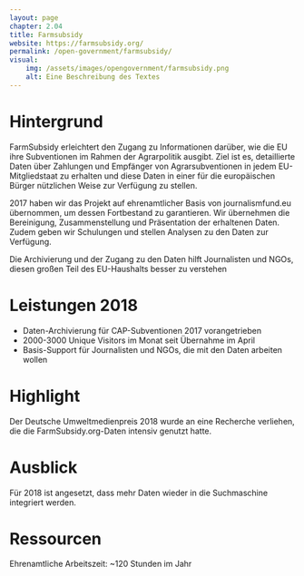 ```yaml
---
layout: page
chapter: 2.04
title: Farmsubsidy
website: https://farmsubsidy.org/
permalink: /open-government/farmsubsidy/
visual:
    img: /assets/images/opengovernment/farmsubsidy.png
    alt: Eine Beschreibung des Textes
---
```


# Hintergrund

FarmSubsidy erleichtert den Zugang zu Informationen darüber, wie die EU ihre Subventionen im Rahmen der Agrarpolitik ausgibt. Ziel ist es, detaillierte Daten über Zahlungen und Empfänger von Agrarsubventionen in jedem EU-Mitgliedstaat zu erhalten und diese Daten in einer für die europäischen Bürger nützlichen Weise zur Verfügung zu stellen.

2017 haben wir das Projekt auf ehrenamtlicher Basis von journalismfund.eu übernommen, um dessen Fortbestand zu garantieren. Wir übernehmen die Bereinigung, Zusammenstellung und Präsentation der erhaltenen Daten. Zudem geben wir Schulungen und stellen Analysen zu den Daten zur Verfügung.

Die Archivierung und der Zugang zu den Daten hilft Journalisten und NGOs, diesen großen Teil des EU-Haushalts besser zu verstehen

# Leistungen 2018 
* Daten-Archivierung für CAP-Subventionen 2017 vorangetrieben
* 2000-3000 Unique Visitors im Monat seit Übernahme im April
* Basis-Support für Journalisten und NGOs, die mit den Daten arbeiten wollen

# Highlight

Der Deutsche Umweltmedienpreis 2018 wurde an eine Recherche verliehen, die die FarmSubsidy.org-Daten intensiv genutzt hatte.

# Ausblick

Für 2018 ist angesetzt, dass mehr Daten wieder in die Suchmaschine integriert werden.

# Ressourcen

Ehrenamtliche Arbeitszeit: ~120 Stunden im Jahr